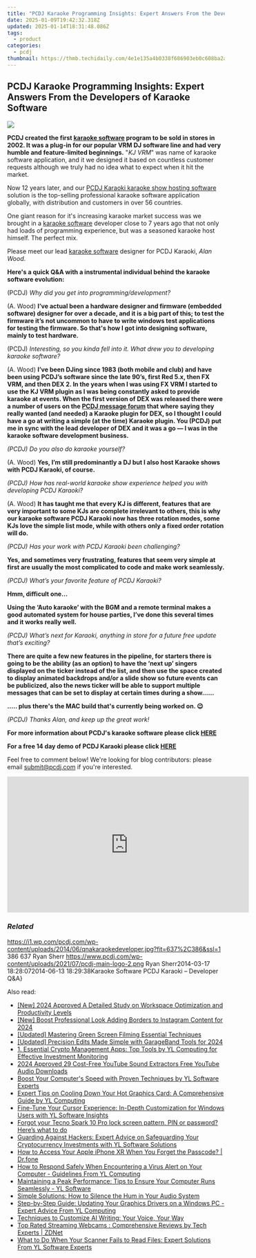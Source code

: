 ```yaml
---
title: "PCDJ Karaoke Programming Insights: Expert Answers From the Developers of Karaoke Software"
date: 2025-01-09T19:42:32.318Z
updated: 2025-01-14T18:31:48.086Z
tags:
  - product
categories:
  - pcdj
thumbnail: https://thmb.techidaily.com/4e1e135a4b0338f686903eb0c608ba2a349e6fad2f1ea5329a35a6ad22caba43.png
---
```


## PCDJ Karaoke Programming Insights: Expert Answers From the Developers of Karaoke Software

[![](https://i1.wp.com/pcdj.com/wp-content/uploads/2014/06/qnakaraokedeveloper.jpg?resize=637%2C270&ssl=1)](https://i1.wp.com/pcdj.com/wp-content/uploads/2014/06/qnakaraokedeveloper.jpg?fit=637%2C386&ssl=1 "qnakaraokedeveloper")

  
**PCDJ created the first [karaoke software](https://tools.techidaily.com/pcdj/products/) program to be sold in stores in 2002\. It was a plug-in for our popular VRM DJ software line and had very humble and feature-limited beginnings.** "_KJ VRM_" was name of karaoke software application, and it we designed it based on countless customer requests although we truly had no idea what to expect when it hit the market. 

 Now 12 years later, and our [PCDJ Karaoki karaoke show hosting software](https://tools.techidaily.com/pcdj/products/) solution is the top-selling professional karaoke software application globally, with distribution and customers in over 56 countries. 

 One giant reason for it's increasing karaoke market success was we brought in a [karaoke software](https://tools.techidaily.com/pcdj/products/) developer close to 7 years ago that not only had loads of programming experience, but was a seasoned karaoke host himself. The perfect mix. 

 Please meet our lead [karaoke software](https://tools.techidaily.com/pcdj/products/) designer for PCDJ Karaoki, _Alan Wood_.   

**Here's a quick Q&A with a instrumental individual behind the karaoke software evolution:**  

 (PCDJ) _Why did you get into programming/development?_ 

 (A. Wood) **I’ve actual been a hardware designer and firmware (embedded software) designer for over a decade, and it is a big part of this; to test the firmware it’s not uncommon to have to write windows test applications for testing the firmware. So that's how I got into designing software, mainly to test hardware.**   

(PCDJ) _Interesting, so you kinda fell into it. What drew you to developing karaoke software?_ 

 (A. Wood) **I’ve been DJing since 1983 (both mobile and club) and have been using PCDJ’s software since the late 90’s, first Red 5.x, then FX VRM, and then DEX 2\. In the years when I was using FX VRM I started to use the KJ VRM plugin as I was being constantly asked to provide karaoke at events. When the first version of DEX was released there were a number of users on the [PCDJ message forum](https://tools.techidaily.com/pcdj/products/) that where saying they really wanted (and needed) a Karaoke plugin for DEX, so I thought I could have a go at writing a simple (at the time) Karaoke plugin. You (PCDJ) put me in sync with the lead developer of DEX and it was a go — I was in the karaoke software development business.**  

_(PCDJ) Do you also do karaoke yourself?_ 

 (A. Wood) **Yes, I’m still predominantly a DJ but I also host Karaoke shows with PCDJ Karaoki, of course.** 

_(PCDJ) How has real-world karaoke show experience helped you with developing PCDJ Karaoki?_ 

 (A. Wood) **It has taught me that every KJ is different, features that are very important to some KJs are complete irrelevant to others, this is why our karaoke software PCDJ Karaoki now has three rotation modes, some KJs love the simple list mode, while with others only a fixed order rotation will do.** 

_(PCDJ) Has your work with PCDJ Karaoki been challenging?_ 

**Yes, and sometimes very frustrating, features that seem very simple at first are usually the most complicated to code and make work seamlessly.**  

_(PCDJ) What’s your favorite feature of PCDJ Karaoki?_ 

**Hmm, difficult one…** 

**Using the ‘Auto karaoke’ with the BGM and a remote terminal makes a good automated system for house parties, I’ve done this several times and it works really well.** 

_(PCDJ) What’s next for Karaoki, anything in store for a future free update that’s exciting?_ 

**There are quite a few new features in the pipeline, for starters there is going to be the ability (as an option) to have the ‘next up’ singers displayed on the ticker instead of the list, and then use the space created to display animated backdrops and/or a slide show so future events can be publicized, also the news ticker will be able to support multiple messages that can be set to display at certain times during a show……** 

**….. plus there's the MAC build that's currently being worked on. 😉** 

_(PCDJ) Thanks Alan, and keep up the great work!_   

**For more information about PCDJ's karaoke software please click [HERE](https://tools.techidaily.com/pcdj/products/)** 

**For a free 14 day demo of PCDJ Karaoki please click [HERE](https://tools.techidaily.com/pcdj/products/)** 

 Feel free to comment below! We're looking for blog contributors: please email submit@pcdj.com if you're interested. 

<!-- affiliate ads begin -->
<iframe width="560" height="315" src="https://www.youtube.com/embed/E3yY7lZ-FKA?si=g8VEuExP8GH59B69" title="YouTube video player" frameborder="0" allow="accelerometer; autoplay; clipboard-write; encrypted-media; gyroscope; picture-in-picture; web-share" referrerpolicy="strict-origin-when-cross-origin" allowfullscreen></iframe>
<!-- affiliate ads end -->

### _Related_

https://i1.wp.com/pcdj.com/wp-content/uploads/2014/06/qnakaraokedeveloper.jpg?fit=637%2C386&ssl=1 386 637 Ryan Sherr https://www.pcdj.com/wp-content/uploads/2021/07/pcdj-main-logo-2.png Ryan Sherr2014-03-17 18:28:072014-06-13 18:29:38Karaoke Software PCDJ Karaoki – Developer Q&A}

<ins class="adsbygoogle"
     style="display:block"
     data-ad-format="autorelaxed"
     data-ad-client="ca-pub-7571918770474297"
     data-ad-slot="1223367746"></ins>

<ins class="adsbygoogle"
     style="display:block"
     data-ad-client="ca-pub-7571918770474297"
     data-ad-slot="8358498916"
     data-ad-format="auto"
     data-full-width-responsive="true"></ins>

<span class="atpl-alsoreadstyle">Also read:</span>
<div><ul>
<li><a href="https://article-posts.techidaily.com/new-2024-approved-a-detailed-study-on-workspace-optimization-and-productivity-levels/"><u>[New] 2024 Approved A Detailed Study on Workspace Optimization and Productivity Levels</u></a></li>
<li><a href="https://instagram-clips.techidaily.com/new-boost-professional-look-adding-borders-to-instagram-content-for-2024/"><u>[New] Boost Professional Look Adding Borders to Instagram Content for 2024</u></a></li>
<li><a href="https://extra-skills.techidaily.com/updated-mastering-green-screen-filming-essential-techniques/"><u>[Updated] Mastering Green Screen Filming Essential Techniques</u></a></li>
<li><a href="https://fox-cloud.techidaily.com/updated-precision-edits-made-simple-with-garageband-tools-for-2024/"><u>[Updated] Precision Edits Made Simple with GarageBand Tools for 2024</u></a></li>
<li><a href="https://win-updates.techidaily.com/1-essential-crypto-management-apps-top-tools-by-yl-computing-for-effective-investment-monitoring/"><u>1. Essential Crypto Management Apps: Top Tools by YL Computing for Effective Investment Monitoring</u></a></li>
<li><a href="https://youtube-docs.techidaily.com/approved-29-cost-free-youtube-sound-extractors-free-youtube-audio-downloads/"><u>2024 Approved 29 Cost-Free YouTube Sound Extractors Free YouTube Audio Downloads</u></a></li>
<li><a href="https://win-updates.techidaily.com/boost-your-computers-speed-with-proven-techniques-by-yl-software-experts/"><u>Boost Your Computer's Speed with Proven Techniques by YL Software Experts</u></a></li>
<li><a href="https://win-updates.techidaily.com/expert-tips-on-cooling-down-your-hot-graphics-card-a-comprehensive-guide-by-yl-computing/"><u>Expert Tips on Cooling Down Your Hot Graphics Card: A Comprehensive Guide by YL Computing</u></a></li>
<li><a href="https://win-updates.techidaily.com/fine-tune-your-cursor-experience-in-depth-customization-for-windows-users-with-yl-software-insights/"><u>Fine-Tune Your Cursor Experience: In-Depth Customization for Windows Users with YL Software Insights</u></a></li>
<li><a href="https://phone-solutions.techidaily.com/forgot-your-tecno-spark-10-pro-lock-screen-pattern-pin-or-password-here-s-what-to-do-by-drfone-android-unlock-android-unlock/"><u>Forgot your Tecno Spark 10 Pro lock screen pattern, PIN or password? Here’s what to do</u></a></li>
<li><a href="https://win-updates.techidaily.com/guarding-against-hackers-expert-advice-on-safeguarding-your-cryptocurrency-investments-with-yl-software-solutions/"><u>Guarding Against Hackers: Expert Advice on Safeguarding Your Cryptocurrency Investments with YL Software Solutions</u></a></li>
<li><a href="https://iphone-unlock.techidaily.com/how-to-access-your-apple-iphone-xr-when-you-forget-the-passcode-drfone-by-drfone-ios/"><u>How to Access Your Apple iPhone XR When You Forget the Passcode? | Dr.fone</u></a></li>
<li><a href="https://win-updates.techidaily.com/how-to-respond-safely-when-encountering-a-virus-alert-on-your-computer-guidelines-from-yl-computing/"><u>How to Respond Safely When Encountering a Virus Alert on Your Computer - Guidelines From YL Computing</u></a></li>
<li><a href="https://win-updates.techidaily.com/maintaining-a-peak-performance-tips-to-ensure-your-computer-runs-seamlessly-yl-software/"><u>Maintaining a Peak Performance: Tips to Ensure Your Computer Runs Seamlessly - YL Software</u></a></li>
<li><a href="https://sound-issues.techidaily.com/simple-solutions-how-to-silence-the-hum-in-your-audio-system/"><u>Simple Solutions: How to Silence the Hum in Your Audio System</u></a></li>
<li><a href="https://win-updates.techidaily.com/step-by-step-guide-updating-your-graphics-drivers-on-a-windows-pc-expert-advice-from-yl-computing/"><u>Step-by-Step Guide: Updating Your Graphics Drivers on a Windows PC - Expert Advice From YL Computing</u></a></li>
<li><a href="https://tech-savvy.techidaily.com/techniques-to-customize-ai-writing-your-voice-your-way/"><u>Techniques to Customize AI Writing: Your Voice, Your Way</u></a></li>
<li><a href="https://hardware-updates.techidaily.com/top-rated-streaming-webcams-comprehensive-reviews-by-tech-experts-zdnet/"><u>Top Rated Streaming Webcams : Comprehensive Reviews by Tech Experts | ZDNet</u></a></li>
<li><a href="https://win-updates.techidaily.com/what-to-do-when-your-scanner-fails-to-read-files-expert-solutions-from-yl-software-experts/"><u>What to Do When Your Scanner Fails to Read Files: Expert Solutions From YL Software Experts</u></a></li>
</ul></div>

